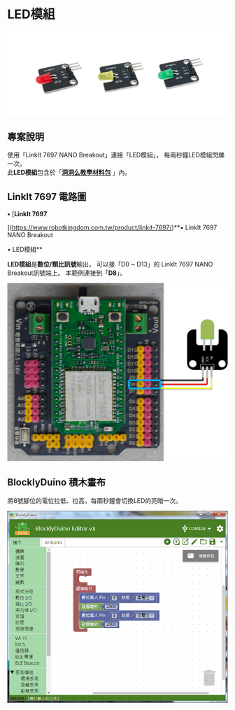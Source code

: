 # LED模組

![](../../.gitbook/assets/linkit7697_led_00.png)

## 專案說明

使用「LinkIt 7697 NANO Breakout」連接「LED模組」， 每兩秒鐘LED模組閃爍一次。   
此**LED模組**包含於「[**洞洞么教學材料包**](https://www.robotkingdom.com.tw/product/rk-education-kit-001/) 」內。

## LinkIt 7697 電路圖

**•**	[**LinkIt 7697**
  
](https://www.robotkingdom.com.tw/product/linkit-7697/)**•	LinkIt 7697 NANO Breakout
  
•	LED模組**

**LED模組**是**數位/類比訊號**輸出， 可以接「D0 ~ D13」的 LinkIt 7697 NANO Breakout訊號端上。 本範例連接到「**D8**」。

![](../../.gitbook/assets/linkit7697_led_01.png)

## BlocklyDuino 積木畫布

將8號腳位的電位拉低、拉高，每兩秒鐘會切換LED的亮暗一次。 

![](../../.gitbook/assets/linkit7697_led_02.png)




